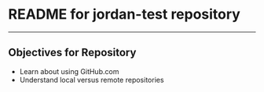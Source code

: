 # README for jordan-test repository

---

## Objectives for Repository

* Learn about using GitHub.com
* Understand local versus remote repositories
